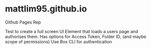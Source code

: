 # mattlim95.github.io
Github Pages Rep

Test to create a full screen UI Element that loads a users page and authorises them. Has options for Access Token, Folder ID, (and maybe scope of permissions)
Use Box CLI for authentication
